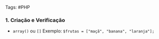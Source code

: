 Tags: #PHP
### 1. Criação e Verificação
 - `array()` ou `[]` 
	Exemplo: `$frutas = ["maçã", "banana", "laranja"];`
	